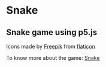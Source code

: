 # Snake
## Snake game using p5.js


Icons made by [Freepik](https://www.flaticon.com/authors/freepik) from [flaticon](https://www.flaticon.com) 

To know more about the game: [Snake](https://en.wikipedia.org/wiki/Snake_(video_game_genre))

